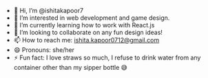 - 👋 Hi, I’m @ishitakapoor7
- 👀 I’m interested in web development and game design.
- 🌱 I’m currently learning how to work with React.js
- 💞️ I’m looking to collaborate on any fun design ideas!
- 📫 How to reach me: ishita.kapoor0712@gmail.com
- 😄 Pronouns: she/her
- ⚡ Fun fact: I love straws so much, I refuse to drink water from any container other than my sipper bottle 😅

<!---
ishitakapoor7/ishitakapoor7 is a ✨ special ✨ repository because its `README.md` (this file) appears on your GitHub profile.
You can click the Preview link to take a look at your changes.
--->
